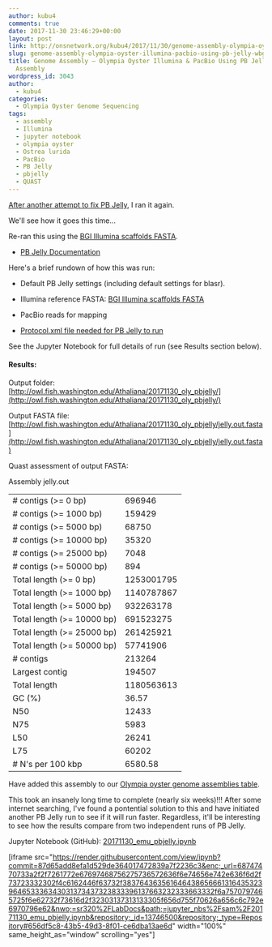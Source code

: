 ```yaml
---
author: kubu4
comments: true
date: 2017-11-30 23:46:29+00:00
layout: post
link: http://onsnetwork.org/kubu4/2017/11/30/genome-assembly-olympia-oyster-illumina-pacbio-using-pb-jelly-wbgi-scaffold-assembly-2/
slug: genome-assembly-olympia-oyster-illumina-pacbio-using-pb-jelly-wbgi-scaffold-assembly-2
title: Genome Assembly – Olympia Oyster Illumina & PacBio Using PB Jelly w/BGI Scaffold
  Assembly
wordpress_id: 3043
author:
  - kubu4
categories:
  - Olympia Oyster Genome Sequencing
tags:
  - assembly
  - Illumina
  - jupyter notebook
  - olympia oyster
  - Ostrea lurida
  - PacBio
  - PB Jelly
  - pbjelly
  - QUAST
---
```


[After another attempt to fix PB Jelly](http://onsnetwork.org/kubu4/2017/11/30/troubleshooting-pb-jelly-install-on-emu-continued/), I ran it again.

We'll see how it goes this time...

Re-ran this using the [BGI Illumina scaffolds FASTA](http://owl.fish.washington.edu/O_lurida_genome_assemblies_BGI/20161201/cdts-hk.genomics.cn/Ostrea_lurida/Ostrea_lurida.fa).





  * [PB Jelly Documentation](https://sourceforge.net/p/pb-jelly/wiki/Home/)



Here's a brief rundown of how this was run:



  * Default PB Jelly settings (including default settings for blasr).


  * Illumina reference FASTA: [BGI Illumina scaffolds FASTA](http://owl.fish.washington.edu/O_lurida_genome_assemblies_BGI/20161201/cdts-hk.genomics.cn/Ostrea_lurida/Ostrea_lurida.fa)


  * PacBio reads for mapping


  * [Protocol.xml file needed for PB Jelly to run](http://owl.fish.washington.edu/Athaliana/20171130_oly_pbjelly/Protocol.xml)



See the Jupyter Notebook for full details of run (see Results section below).



#### Results:



Output folder: [http://owl.fish.washington.edu/Athaliana/20171130_oly_pbjelly/](http://owl.fish.washington.edu/Athaliana/20171130_oly_pbjelly/)

Output FASTA file: [http://owl.fish.washington.edu/Athaliana/20171130_oly_pbjelly/jelly.out.fasta](http://owl.fish.washington.edu/Athaliana/20171130_oly_pbjelly/jelly.out.fasta)

Quast assessment of output FASTA:

<table >

<tr >
  Assembly
  jelly.out
</tr>

<tbody >
<tr >
  
<td ># contigs (>= 0 bp)
</td>
  
<td >696946
</td>
</tr>
<tr >
  
<td ># contigs (>= 1000 bp)
</td>
  
<td >159429
</td>
</tr>
<tr >
  
<td ># contigs (>= 5000 bp)
</td>
  
<td >68750
</td>
</tr>
<tr >
  
<td ># contigs (>= 10000 bp)
</td>
  
<td >35320
</td>
</tr>
<tr >
  
<td ># contigs (>= 25000 bp)
</td>
  
<td >7048
</td>
</tr>
<tr >
  
<td ># contigs (>= 50000 bp)
</td>
  
<td >894
</td>
</tr>
<tr >
  
<td >Total length (>= 0 bp)
</td>
  
<td >1253001795
</td>
</tr>
<tr >
  
<td >Total length (>= 1000 bp)
</td>
  
<td >1140787867
</td>
</tr>
<tr >
  
<td >Total length (>= 5000 bp)
</td>
  
<td >932263178
</td>
</tr>
<tr >
  
<td >Total length (>= 10000 bp)
</td>
  
<td >691523275
</td>
</tr>
<tr >
  
<td >Total length (>= 25000 bp)
</td>
  
<td >261425921
</td>
</tr>
<tr >
  
<td >Total length (>= 50000 bp)
</td>
  
<td >57741906
</td>
</tr>
<tr >
  
<td ># contigs
</td>
  
<td >213264
</td>
</tr>
<tr >
  
<td >Largest contig
</td>
  
<td >194507
</td>
</tr>
<tr >
  
<td >Total length
</td>
  
<td >1180563613
</td>
</tr>
<tr >
  
<td >GC (%)
</td>
  
<td >36.57
</td>
</tr>
<tr >
  
<td >N50
</td>
  
<td >12433
</td>
</tr>
<tr >
  
<td >N75
</td>
  
<td >5983
</td>
</tr>
<tr >
  
<td >L50
</td>
  
<td >26241
</td>
</tr>
<tr >
  
<td >L75
</td>
  
<td >60202
</td>
</tr>
<tr >
  
<td ># N's per 100 kbp
</td>
  
<td >6580.58
</td>
</tr>
</tbody>
</table>

Have added this assembly to our [Olympia oyster genome assemblies table](https://github.com/RobertsLab/project-olympia.oyster-genomic/wiki/Genome-Assemblies).

This took an insanely long time to complete (nearly six weeks)!!! After some internet searching, I've found a pontential solution to this and have initiated another PB Jelly run to see if it will run faster. Regardless, it'll be interesting to see how the results compare from two independent runs of PB Jelly.

Jupyter Notebook (GitHub): [20171130_emu_pbjelly.ipynb](https://github.com/sr320/LabDocs/blob/master/jupyter_nbs/sam/20171130_emu_pbjelly.ipynb)

[iframe src="https://render.githubusercontent.com/view/ipynb?commit=87d65add8efa1d529de364017472839a7f2236c3&enc;_url=68747470733a2f2f7261772e67697468756275736572636f6e74656e742e636f6d2f73723332302f4c6162446f63732f383764363561646438656661316435323964653336343031373437323833396137663232333663332f6a7570797465725f6e62732f73616d2f32303137313133305f656d755f70626a656c6c792e6970796e62&nwo;=sr320%2FLabDocs&path;=jupyter_nbs%2Fsam%2F20171130_emu_pbjelly.ipynb&repository;_id=13746500&repository;_type=Repository#656df5c8-43b5-49d3-8f01-ce6dba13ae6d" width="100%" same_height_as="window" scrolling="yes"]
